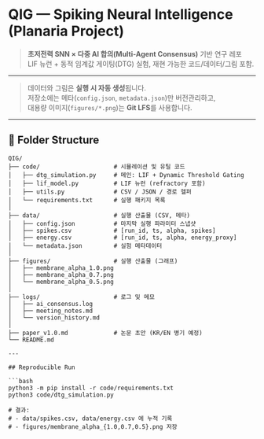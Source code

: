 # QIG — Spiking Neural Intelligence (Planaria Project)

> **초저전력 SNN × 다중 AI 합의(Multi-Agent Consensus)** 기반 연구 레포  
> LIF 뉴런 + 동적 임계값 게이팅(DTG) 실험, 재현 가능한 코드/데이터/그림 포함.

---

> 데이터와 그림은 **실행 시 자동 생성**됩니다.  
> 저장소에는 메타(`config.json`, `metadata.json`)만 버전관리하고,  
> 대용량 이미지(`figures/*.png`)는 **Git LFS**를 사용합니다.

---  

## 📂 Folder Structure

```plaintext  
QIG/  
├── code/                     # 시뮬레이션 및 유틸 코드  
│   ├── dtg_simulation.py     # 메인: LIF + Dynamic Threshold Gating  
│   ├── lif_model.py          # LIF 뉴런 (refractory 포함)  
│   ├── utils.py              # CSV / JSON / 경로 헬퍼  
│   └── requirements.txt      # 실행 패키지 목록  
│  
├── data/                     # 실행 산출물 (CSV, 메타)  
│   ├── config.json           # 마지막 실행 파라미터 스냅샷  
│   ├── spikes.csv            # [run_id, ts, alpha, spikes]  
│   ├── energy.csv            # [run_id, ts, alpha, energy_proxy]  
│   └── metadata.json         # 실험 메타데이터  
│  
├── figures/                  # 실행 산출물 (그래프)  
│   ├── membrane_alpha_1.0.png  
│   ├── membrane_alpha_0.7.png  
│   └── membrane_alpha_0.5.png  
│  
├── logs/                     # 로그 및 메모  
│   ├── ai_consensus.log  
│   ├── meeting_notes.md  
│   └── version_history.md  
│  
├── paper_v1.0.md             # 논문 초안 (KR/EN 병기 예정)  
└── README.md

---

## Reproducible Run

```bash
python3 -m pip install -r code/requirements.txt
python3 code/dtg_simulation.py

# 결과:
# - data/spikes.csv, data/energy.csv 에 누적 기록
# - figures/membrane_alpha_{1.0,0.7,0.5}.png 저장

